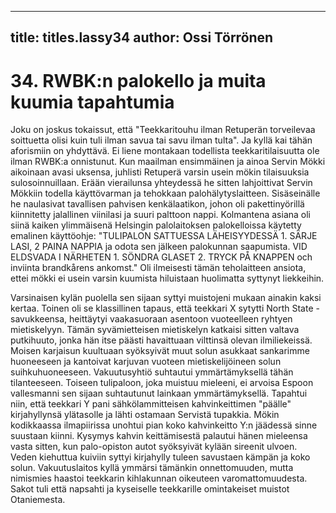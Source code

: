 
---

title: titles.lassy34
author: Ossi Törrönen
---


    
# 34. RWBK:n palokello ja muita kuumia tapahtumia

Joku on joskus tokaissut, että "Teekkaritouhu ilman Retuperän torveilevaa soittuetta olisi kuin tuli 
ilman savua tai savu ilman tulta". Ja kyllä kai tähän aforismiin on yhdyttävä. Ei liene montakaan 
todellista teekkaritilaisuutta ole ilman RWBK:a onnistunut. Kun maailman ensimmäinen ja ainoa 
Servin Mökki aikoinaan avasi uksensa, juhlisti Retuperä varsin usein mökin tilaisuuksia 
sulosoinnuillaan. Erään vierailunsa yhteydessä he sitten lahjoittivat Servin Mökkiin todella 
käyttövarman ja tehokkaan palohälytyslaitteen. Sisäseinälle he naulasivat tavallisen pahvisen 
kenkälaatikon, johon oli pakettinyörillä kiinnitetty jalallinen viinilasi ja suuri palttoon nappi. 
Kolmantena asiana oli siinä kaiken ylimmäisenä Helsingin palolaitoksen palokelloissa käytetty 
emalinen käyttöohje: "TULIPALON SATTUESSA LÄHEISYYDESSÄ 1. SÄRJE LASI, 2 PAINA 
NAPPIA ja odota sen jälkeen palokunnan saapumista. VID ELDSVADA I NÄRHETEN 1. SÖNDRA 
GLASET 2. TRYCK PÅ KNAPPEN och inviinta brandkårens ankomst." Oli ilmeisesti tämän 
teholaitteen ansiota, ettei mökki ei usein varsin kuumista hiluistaan huolimatta syttynyt liekkeihin. 

Varsinaisen kylän puolella sen sijaan syttyi muistojeni mukaan ainakin kaksi kertaa. Toinen oli se 
klassillinen tapaus, että teekkari X sytytti North State -savukkeensa, heittäytyi vaakasuoraan asentoon 
vuoteelleen ryhtyen mietiskelyyn. Tämän syvämietteisen mietiskelyn katkaisi sitten valtava putkihuuto, 
jonka hän itse päästi havaittuaan vilttinsä olevan ilmiliekeissä. Moisen karjaisun kuultuaan syöksyivät 
muut solun asukkaat sankarimme huoneeseen ja kantoivat karjuvan vuoteen mietiskelijöineen solun 
suihkuhuoneeseen. Vakuutusyhtiö suhtautui ymmärtämyksellä tähän tilanteeseen. Toiseen tulipaloon, 
joka muistuu mieleeni, ei arvoisa Espoon vallesmanni sen sijaan suhtautunut lainkaan 
ymmärtämyksellä. Tapahtui niin, että teekkari Y pani sähkölammitteisen kahvinkeittimen "päälle" 
kirjahyllynsä ylätasolle ja lähti ostamaan Servistä tupakkia. Mökin kodikkaassa ilmapiirissa unohtui 
pian koko kahvinkeitto Y:n jäädessä sinne suustaan kiinni. Kysymys kahvin keittämisestä palautui 
hänen mieleensa vasta sitten, kun palo-opiston autot syöksyivät kylään sireenit ulvoen. Veden 
kiehuttua kuiviin syttyi kirjahylly tuleen savustaen kämpän ja koko solun. Vakuutuslaitos kyllä 
ymmärsi tämänkin onnettomuuden, mutta nimismies haastoi teekkarin kihlakunnan oikeuteen 
varomattomuudesta. Sakot tuli että napsahti ja kyseiselle teekkarille omintakeiset muistot Otaniemesta.
